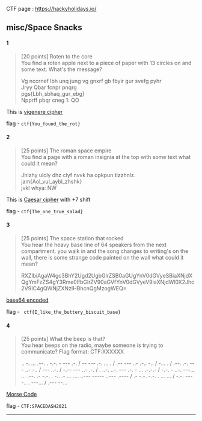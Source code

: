 CTF page : https://hackyholidays.io/

## misc/Space Snacks
#### 1
> [20 points] Roten to the core\
You find a roten apple next to a piece of paper with 13 circles on and some text. What's the message?
>
> Vg nccrnef lbh unq jung vg gnxrf gb fbyir gur svefg pyhr\
Jryy Qbar fcnpr pnqrg\
pgs{Lbh_sbhaq_gur_ebg}\
Npprff pbqr cneg 1: QO

This is [vigenere cipher](https://www.dcode.fr/vigenere-cipher)

flag - `ctf{You_found_the_rot}`
#### 2
>[25 points] The roman space empire\
You find a page with a roman insignia at the top with some text what
could it mean?
>
> Jhlzhy ulcly dhz clyf nvvk ha opkpun tlzzhnlz.\
jam{Aol_vul_aybl_zhshk}\
jvkl whya: NW

This is [Caesar cipher](https://www.dcode.fr/caesar-cipher) with +7 shift

flag - `ctf{The_one_true_salad}`
#### 3
> [25 points]
The space station that rocked\
You hear the heavy base line of 64 speakers from the next compartment. you walk in and the song changes to writing's on the wall, there is some strange code painted on the wall what could it mean?
>
> RXZlbiAgaW4gc3BhY2Ugd2UgbGlrZSB0aGUgYnV0dGVyeSBiaXNjdXQgYmFzZS4gY3Rme0lfbGlrZV90aGVfYnV0dGVyeV9iaXNjdWl0X2Jhc2V9IC4gQWNjZXNzIHBhcnQgMzogWEQ=

[base64 encoded](https://www.base64decode.org/)

flag - ` ctf{I_like_the_buttery_biscuit_base}`
#### 4
> [25 points]
What the beep is that?\
You hear beeps on the radio, maybe someone is trying to communicate? Flag format: CTF:XXXXXX
>
> .. -. ... .--. . -.-. - --- .-. / -- --- .-. ... . / .-- --- ..- .-.. -.. / -... . / .--. .-. --- ..- -.. / --- ..-. / -.-- --- ..- .-. / . ..-. ..-. --- .-. - ... .-.-.- / -.-. - ..-. ---... ... .--. .- -.-. . -.. .- ... .... ..--- ----- ..--- .---- / .- -.-. -.-. . ... ... / -.-. --- -.. . ---... / .--- --...

[Morse Code](https://www.boxentriq.com/code-breaking/morse-code)

flag - `CTF:SPACEDASH2021`
***
